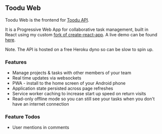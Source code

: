 ## Toodu Web

Toodu Web is the frontend for [Toodu API](https://github.com/bhnywl/toodu-api).

It is a Progressive Web App for collaborative task management, built in React using my custom [fork of create-react-app](https://github.com/bhnywl/create-react-app). A live demo can be found [here](https://toodu.surge.sh).

Note. The API is hosted on a free Heroku dyno so can be slow to spin up.

### Features

* Manage projects & tasks with other members of your team
* Real time updates via websockets
* PWA - install to the home screen of your Android phone
* Application state persisted across page refreshes
* Service worker caching to increase start up speed on return visits
* Read-only offline mode so you can still see your tasks when you don't have an internet connection

### Feature Todos

* User mentions in comments
